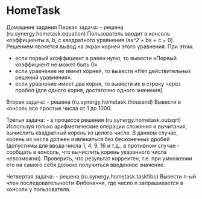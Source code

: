 # HomeTask
Домашние задания
Первая задача: - решена (ru.synergy.hometask.equation)
Пользователь вводит в консоль коэффициенты a, b, c квадратного уравнения (a*x^2 + b*x + c = 0).
Решением является вывод на экран корней этого уравнения.
При этом:
- если первый коэффициент a равен нулю, то вывести «Первый коэффициент не может быть 0».
- если уравнение не имеет корней, то вывести «Нет действительных решений уравнения».
- если уравнение имеет два корня, то вывести их в строку через пробел (для одного корня, достаточно одного значения).

Вторая задача: - решена (ru.synergy.hometask.thousand)
Вывести в консоль все простые числа от 1 до 1000.

Третья задача: - в процессе решения (ru.synergy.hometask.outsqrt)
Используя только арифметические операции сложения и вычитания, вычислить квадратный корень из целого числа. В данном случае, корень из числа должен извлекаться без бесконечных дробей (допустимы для ввода числа 1, 4, 9, 16 и т.д., в противном случае - сообщать в консоль, что вычислить корень указанного числа невозможно). Проверить, что результат корректен, т.е. при умножении его на самого себя должно получиться введенное значение.

Четвертая задача: - решена (ru.synergy.hometask.taskfibo)
Вывести n-ый член последовательности Фибоначчи, где число n запрашивается в консоли у пользователя.
